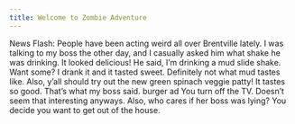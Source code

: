 ```yaml
---
title: Welcome to Zombie Adventure
---
```

News Flash: People have been acting weird all over Brentville
lately. I was talking to my boss the other day, and I casually
asked him what shake he was drinking. It looked delicious! He
said, I’m drinking a mud slide shake. Want some? I drank it and it
tasted sweet. Definitely not what mud tastes like. Also, y’all
should try out the new green spinach veggie patty! It tastes so
good. That’s what my boss said. burger ad You turn off the TV.
Doesn’t seem that interesting anyways. Also, who cares if her boss
was lying? You decide you want to get out of the house.
